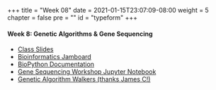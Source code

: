+++
title = "Week 08"
date = 2021-01-15T23:07:09-08:00
weight = 5
chapter = false
pre = "<b></b>"
id = "typeform"
+++

#### Week 8: Genetic Algorithms & Gene Sequencing

  - [Class Slides](https://docs.google.com/presentation/d/1RXUPjfmuKe0-IXz7V3LMx3vOVyjs-pr1jXnBhuuGBIk/edit?usp=sharing)
  - [Bioinformatics Jamboard](https://jamboard.google.com/d/1MP0jqPHrYRfuG4nYOyrX5M8ujJpFXmWLFB_CuROOKUM/viewer)
  - [BioPython Documentation](https://biopython.org/wiki/Documentation)
  - [Gene Sequencing Workshop Jupyter Notebook](https://colab.research.google.com/drive/18QFO5wa31MmR01Lbcg0KQkK0Pj7Bgou3?usp=sharing)
  - [Genetic Algorithm Walkers (thanks James C!)](https://rednuht.org/genetic_walkers/)
